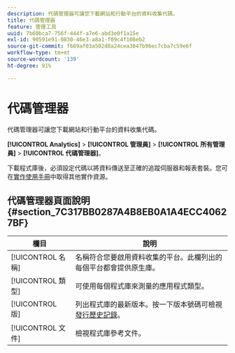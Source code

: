 ```yaml
---
description: 代碼管理器可讓您下載網站和行動平台的資料收集代碼。
title: 代碼管理器
feature: 管理工具
uuid: 7b60bca7-756f-444f-a7e6-abd3e0f1a15e
exl-id: 90591e91-0830-46e3-a8a1-f09c4f108eb2
source-git-commit: f669af03a502d8a24cea3047b96ec7cba7c59e6f
workflow-type: tm+mt
source-wordcount: '139'
ht-degree: 91%

---
```


# 代碼管理器

代碼管理器可讓您下載網站和行動平台的資料收集代碼。

**[!UICONTROL Analytics]**  >  **[!UICONTROL 管理員]**  >  **[!UICONTROL 所有管理員]**  >  **[!UICONTROL 代碼管理器]**。

下載程式庫後，必須設定代碼以將資料傳送至正確的追蹤伺服器和報表套裝。您可在[實作使用手冊](/help/implement/home.md)中取得其他實作資源。

## 代碼管理器頁面說明 {#section_7C317BB0287A4B8EB0A1A4ECC40627BF}

| 欄目 | 說明 |
|--- |--- |
| [!UICONTROL 名稱] | 名稱符合您要啟用資料收集的平台。此欄列出的每個平台都會提供原生庫。 |
| [!UICONTROL 類型] | 可使用每個程式庫來測量的應用程式類型。 |
| [!UICONTROL  版] | 列出程式庫的最新版本。按一下版本號碼可檢視[發行歷史記錄](https://experienceleague.adobe.com/docs/analytics/implementation/appmeasurement-updates.html)。 |
| [!UICONTROL 文件] | 檢視程式庫參考文件。 |
